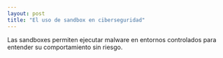 ```yaml
---
layout: post
title: "El uso de sandbox en ciberseguridad"
---
```


Las sandboxes permiten ejecutar malware en entornos controlados para entender su comportamiento sin riesgo.
